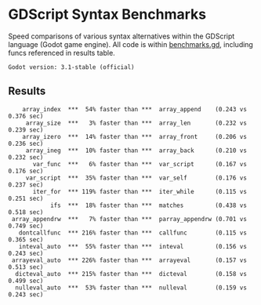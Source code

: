 # GDScript Syntax Benchmarks

Speed comparisons of various syntax alternatives within the GDScript language (Godot game engine).  All code is within [benchmarks.gd](benchmarks.gd), including funcs referenced in results table.

```Godot version: 3.1-stable (official)```

## Results

        array_index  ***  54% faster than ***  array_append    (0.243 vs 0.376 sec)
         array_size  ***   3% faster than ***  array_len       (0.232 vs 0.239 sec)
        array_izero  ***  14% faster than ***  array_front     (0.206 vs 0.236 sec)
         array_ineg  ***  10% faster than ***  array_back      (0.210 vs 0.232 sec)
           var_func  ***   6% faster than ***  var_script      (0.167 vs 0.176 sec)
         var_script  ***  35% faster than ***  var_self        (0.176 vs 0.237 sec)
           iter_for  *** 119% faster than ***  iter_while      (0.115 vs 0.251 sec)
                ifs  ***  18% faster than ***  matches         (0.438 vs 0.518 sec)
     array_appendrw  ***   7% faster than ***  parray_appendrw (0.701 vs 0.749 sec)
       dontcallfunc  *** 216% faster than ***  callfunc        (0.115 vs 0.365 sec)
       inteval_auto  ***  55% faster than ***  inteval         (0.156 vs 0.243 sec)
     arrayeval_auto  *** 226% faster than ***  arrayeval       (0.157 vs 0.513 sec)
      dicteval_auto  *** 215% faster than ***  dicteval        (0.158 vs 0.499 sec)
      nulleval_auto  ***  53% faster than ***  nulleval        (0.159 vs 0.243 sec)
